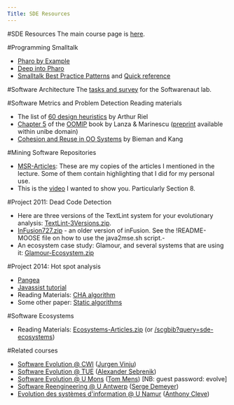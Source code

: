 ```yaml
---
Title: SDE Resources
---
```

#SDE Resources
The main course page is [here](%base_url%/teaching/sde).

#Programming Smalltalk

-  [Pharo by Example](http://pharobyexample.org/)
-  [Deep into Pharo](http://rmod.lille.inria.fr/pbe2/)
-  [Smalltalk Best Practice Patterns](http://scgresources.unibe.ch/Literature/Books/Beck97aDraftSmalltalkBestPracticePatterns.pdf) and [Quick reference](http://scgresources.unibe.ch/Literature/Books/Beck97aQuickReference.pdf)

#Software Architecture
The [tasks and survey](%base_url%/teaching/archive/sde/sde-resources/sar-lab) for the Softwarenaut lab.

#Software Metrics and Problem Detection
Reading materials

-  The list of [60 design heuristics](%base_url%/teaching/ese/60-design-heuristics) by Arthur Riel
-  [Chapter 5](%assets_url%/files/47/mgckdeptwnul3k6wzkurax86qichae/Lanz06a-OOMIP-Chapter5.pdf) of the [OOMIP](http://www.springer.com/computer/swe/book/978-3-540-24429-5) book by Lanza & Marinescu ([preprint](http://scgresources.unibe.ch/Literature/Books/Lanz06a-OOMIP.pdf) available within unibe domain)
-  [Cohesion and Reuse in OO Systems](%assets_url%/files/5c/9a3m3prvxflwr1f237s6bhnecc0sqs/bieman-cohesion.pdf) by Bieman and Kang

#Mining Software Repositories

-  [MSR-Articles](%assets_url%/files/79/eth363p2wfgf3t5omldrgzmnq33qtp/Materials-MSR.zip): These are my copies of the articles I mentioned in the lecture. Some of them contain highlighting that I did for my personal use.
-  This is the [video](http://tasktop.com/videos/mylyn/webcast-mylyn-3.0.html) I wanted to show you. Particularly Section 8.

#Project 2011: Dead Code Detection

-  Here are three versions of the TextLint system for your evolutionary analysis: [TextLint-3Versions.zip](%assets_url%/files/60/tuzdvlnow99fsezl9etd3p5eunahfo/TextLint-3Versions.zip). 
-  [InFusion727.zip](%assets_url%/files/31/5wc6ccosaqn1wz3frptm8ge1r8qa71/inFusion727.zip) - an older version of inFusion. See the !README-MOOSE file on how to use the java2mse.sh script.- 
-  An ecosystem case study: Glamour, and several systems that are using it: [Glamour-Ecosystem.zip](%assets_url%/files/de/aqoe7thann2788q5fw606ihwpyy8iv/Glamour-Ecosystem.zip)

#Project 2014: Hot spot analysis

-  [Pangea](%base_url%/research/pangea)
-  [Javassist tutorial](http://www.csg.ci.i.u-tokyo.ac.jp/~chiba/javassist/tutorial/tutorial.html)
-  Reading Materials: [CHA algorithm](http://www.cs.ucla.edu/~palsberg/tba/papers/dean-grove-chambers-ecoop95.pdf) 
-  Some other paper: [Static algorithms](http://www.cs.ucla.edu/~palsberg/paper/oopsla00.pdf)

#Software Ecosystems

-  Reading Materials: [Ecosystems-Articles.zip](%assets_url%/files/c4/wefom79o99e5e4u7s5d1jkommn1tl0/Ecosystems-Articles.zip) (or [/scgbib?query=sde-ecosystems](%base_url%/scgbib?query=sde-ecosystems))

#Related courses

-  [Software Evolution @ CWI](http://homepages.cwi.nl/~jurgenv/teaching/evolution1213/documents.html) ([Jurgen Vinju](http://homepages.cwi.nl/~jurgenv/))
-  [Software Evolution @ TUE](http://www.win.tue.nl/~aserebre/2IS55/2013-2014/) ([Alexander Sebrenik](http://www.win.tue.nl/~aserebre/))
-  [Software Evolution @ U Mons](https://moodle.umons.ac.be/course/view.php?id=181) ([Tom Mens](http://informatique.umons.ac.be/perso/Mens.Tom/)) [NB: guest password: evolve]
-  [Software Reengineering @ U Antwerp](http://ansymo.ua.ac.be/courses/software-reengineering) ([Serge Demeyer](http://win.ua.ac.be/~sdemey/))
-  [Evolution des systèmes d'information @ U Namur](http://directory.unamur.be/teaching/courses/INFOM218) ([Anthony Cleve](http://directory.unamur.be/staff/acleve))
